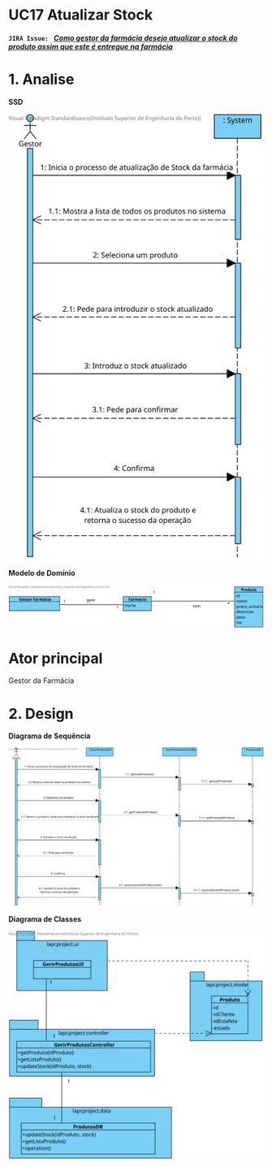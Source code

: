 # **UC17 Atualizar Stock**


#### `JIRA Issue: ` [_Como gestor da farmácia desejo atualizar o stock do produto assim que este é entregue na farmácia_](https://jira.dei.isep.ipp.pt/browse/LAP3AP5-167)
# **1. Analise**


**SSD**

![UC17_SSD.svg](UC17_SSD.svg)

**Modelo de Domínio**

![UC17_MD.svg](UC17_MD.svg)

# **Ator principal**

Gestor da Farmácia


# **2. Design**

**Diagrama de Sequência**

![UC17-Design-Sequence.svg](UC17-Design-Sequence.svg)

**Diagrama de Classes** 

![UC17-Design-Class.svg](UC17-Design-Class.svg)